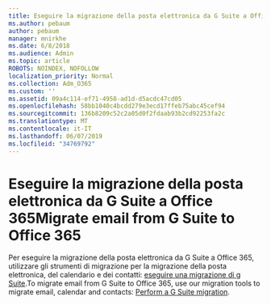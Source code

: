 ```yaml
---
title: Eseguire la migrazione della posta elettronica da G Suite a Office 365
ms.author: pebaum
author: pebaum
manager: mnirkhe
ms.date: 6/8/2018
ms.audience: Admin
ms.topic: article
ROBOTS: NOINDEX, NOFOLLOW
localization_priority: Normal
ms.collection: Adm_O365
ms.custom: ''
ms.assetid: 09a4c114-ef71-4958-ad1d-d5acdc47cd05
ms.openlocfilehash: 58bb1040c4bcdd279e3ecd17ffeb75abc45cef94
ms.sourcegitcommit: 136b8209c52c2a05d0f2fdaab93b2cd92253fa2c
ms.translationtype: MT
ms.contentlocale: it-IT
ms.lasthandoff: 06/07/2019
ms.locfileid: "34769792"
---
```

# <a name="migrate-email-from-g-suite-to-office-365"></a><span data-ttu-id="eaf54-102">Eseguire la migrazione della posta elettronica da G Suite a Office 365</span><span class="sxs-lookup"><span data-stu-id="eaf54-102">Migrate email from G Suite to Office 365</span></span>

<span data-ttu-id="eaf54-103">Per eseguire la migrazione della posta elettronica da G Suite a Office 365, utilizzare gli strumenti di migrazione per la migrazione della posta elettronica, del calendario e dei contatti: [eseguire una migrazione di g Suite](https://docs.microsoft.com/Exchange/mailbox-migration/perform-g-suite-migration).</span><span class="sxs-lookup"><span data-stu-id="eaf54-103">To migrate email from G Suite to Office 365, use our migration tools to migrate email, calendar and contacts: [Perform a G Suite migration](https://docs.microsoft.com/Exchange/mailbox-migration/perform-g-suite-migration).</span></span>
  

